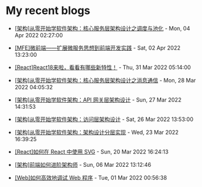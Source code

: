 # My recent blogs 
- [[架构]从零开始学软件架构：核心服务层架构设计之调度与池化](https://www.jonsam.site/2022/04/04/software-architecture-5/) - Mon, 04 Apr 2022 02:27:00 

- [[MFE]微前端——扩展微服务思想到前端开发实践](https://www.jonsam.site/2022/04/02/mfe-extending-microservice-idea/) - Sat, 02 Apr 2022 13:23:00 

- [[React]React18来啦，看看有哪些新特性！](https://www.jonsam.site/2022/03/31/react-18/) - Thu, 31 Mar 2022 05:14:00 

- [[架构]从零开始学软件架构：核心服务层架构设计之消息通信](https://www.jonsam.site/2022/03/28/software-architecture-4/) - Mon, 28 Mar 2022 04:05:32 

- [[架构]从零开始学软件架构：API 网关层架构设计](https://www.jonsam.site/2022/03/27/software-architecture-3/) - Sun, 27 Mar 2022 14:31:53 

- [[架构]从零开始学软件架构：访问层架构设计](https://www.jonsam.site/2022/03/26/software-architecture-2/) - Sat, 26 Mar 2022 13:53:00 

- [[架构]从零开始学软件架构：架构设计分层实现](https://www.jonsam.site/2022/03/24/software-architecture-1/) - Wed, 23 Mar 2022 16:39:25 

- [[React]如何在 React 中使用 SVG](https://www.jonsam.site/2022/03/21/%e5%a6%82%e4%bd%95%e5%9c%a8-react-%e4%b8%ad%e4%bd%bf%e7%94%a8-svg/) - Sun, 20 Mar 2022 16:24:13 

- [[架构]前端如何进阶架构师](https://www.jonsam.site/2022/03/06/fe-rchitect/) - Sun, 06 Mar 2022 13:12:46 

- [[Web]如何高效地调试 Web 程序](https://www.jonsam.site/2022/03/01/web-debug/) - Tue, 01 Mar 2022 00:56:38 
